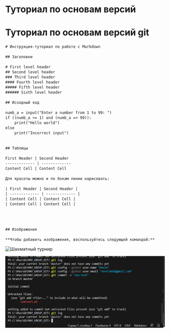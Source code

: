 # Туториал по основам версий
# Туториал по основам версий git

```
# Инструкция-туториал по работе с Markdown

## Заголовки

# First level header
## Second level header
### Third level header
#### Fourth level header
##### Fifth level header
###### Sixth level header

## Исходный код

numb_a = input("Enter a number from 1 to 99: ")
if ((numb_a >= 1) and (numb_a =< 99)):
    print("Hello world")
else
    print("Incorrect input")


## Таблицы

First Header | Second Header
------------- | -------------
Content Cell | Content Cell

Для красоты можно и по бокам линии нарисовать:

| First Header | Second Header |
| ------------- | ------------- |
| Content Cell | Content Cell |
| Content Cell | Content Cell |




## Изображения

**Чтобы добавить изображения, воспользуйтесь следующей командой:**

```
![Шахматный турнир](https://images.unsplash.com/photo-1679941030983-a42a69ff0879?ixlib=rb-4.0.3&ixid=M3wxMjA3fDB8MHxzZWFyY2h8N3x8Y2hlc3MlMjB0b3VybmFtZW50fGVufDB8fDB8fHww&auto=format&fit=crop&w=500&q=60)

![Скриншот обучения](scrgit.png)
`````